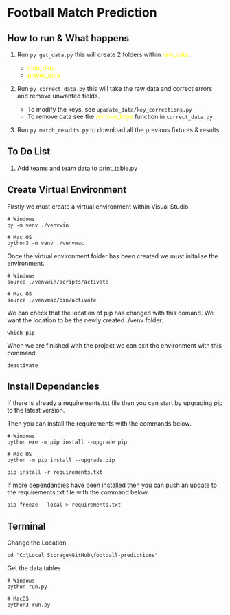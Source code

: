 # Football Match Prediction

## How to run & What happens

1. Run ```py get_data.py``` this will create 2 folders within <span style="color:yellow">raw_data</span>.
    - <span style="color:yellow">club_data</span>
    - <span style="color:yellow">player_data</span>

2. Run ```py correct_data.py``` this will take the raw data and correct errors and remove unwanted fields. 
    - To modify the keys, see `upadate_data/key_corrections.py`
    - To remove data see the <span style="color:yellow">remove_keys</span> function in ```correct_data.py```

3. Run ```py match_results.py``` to download all the previous fixtures & results



## To Do List
1. Add teams and team data to print_table.py

## Create Virtual Environment

Firstly we must create a virtual environment within Visual Studio.
``` 
# Windows
py -m venv ./venvwin

# Mac OS
python3 -m venv ./venvmac
```

Once the virtual environment folder has been created we must initalise the environment.

```
# Windows
source ./venvwin/scripts/activate

# Mac OS
source ./venvmac/bin/activate
```

We can check that the location of pip has changed with this comand.
We want the location to be the newly created ./venv folder.

```
which pip
```

When we are finished with the project we can exit the environment with this command.
```
deactivate
```

## Install Dependancies

If there is already a requirements.txt file then you can start by upgrading pip to the latest version.

Then you can install the requirements with the commands below.
```
# Windows
python.exe -m pip install --upgrade pip

# Mac OS
python -m pip install --upgrade pip
```

```
pip install -r requirements.txt
```

If more dependancies have been installed then you can push an update to the requirements.txt file with the command below.
```
pip freeze --local > requirements.txt
```

## Terminal

Change the Location

```
cd "C:\Local Storage\GitHub\football-predictions"
```

Get the data tables

```
# Windows
python run.py

# MacOS
python3 run.py
```
